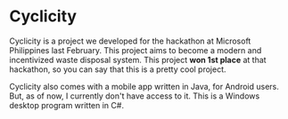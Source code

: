 # Cyclicity
Cyclicity is a project we developed for the hackathon at Microsoft Philippines last February. This project aims to become a modern and incentivized waste disposal system. This project **won 1st place** at that hackathon, so you can say that this is a pretty cool project.

Cyclicity also comes with a mobile app written in Java, for Android users. But, as of now, I currently don't have access to it. This is a Windows desktop program written in C#.
